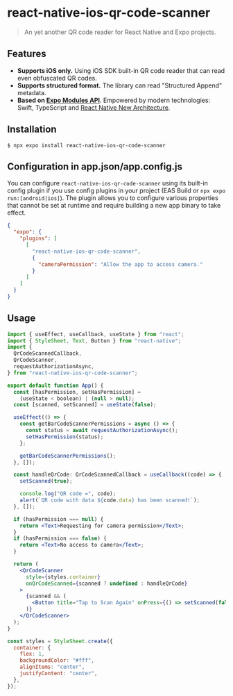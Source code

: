 # react-native-ios-qr-code-scanner

> An yet another QR code reader for React Native and Expo projects.

## Features

- **Supports iOS only.** Using iOS SDK built-in QR code reader that can read even obfuscated QR codes.
- **Supports structured format.** The library can read "Structured Append" metadata.
- **Based on [Expo Modules API](https://docs.expo.dev/modules/overview/)**. Empowered by modern technologies: Swift, TypeScript and [React Native New Architecture](https://reactnative.dev/docs/the-new-architecture/landing-page).

## Installation

```
$ npx expo install react-native-ios-qr-code-scanner
```

## Configuration in app.json/app.config.js

You can configure `react-native-ios-qr-code-scanner` using its built-in config plugin if you use config plugins in your project (EAS Build or `npx expo run:[android|ios]`). The plugin allows you to configure various properties that cannot be set at runtime and require building a new app binary to take effect.

```json
{
  "expo": {
    "plugins": [
      [
        "react-native-ios-qr-code-scanner",
        {
          "cameraPermission": "Allow the app to access camera."
        }
      ]
    ]
  }
}
```

## Usage

```jsx
import { useEffect, useCallback, useState } from "react";
import { StyleSheet, Text, Button } from "react-native";
import {
  QrCodeScannedCallback,
  QrCodeScanner,
  requestAuthorizationAsync,
} from "react-native-ios-qr-code-scanner";

export default function App() {
  const [hasPermission, setHasPermission] =
    (useState < boolean) | (null > null);
  const [scanned, setScanned] = useState(false);

  useEffect(() => {
    const getBarCodeScannerPermissions = async () => {
      const status = await requestAuthorizationAsync();
      setHasPermission(status);
    };

    getBarCodeScannerPermissions();
  }, []);

  const handleQrCode: QrCodeScannedCallback = useCallback((code) => {
    setScanned(true);

    console.log("QR code =", code);
    alert(`QR code with data ${code.data} has been scanned!`);
  }, []);

  if (hasPermission === null) {
    return <Text>Requesting for camera permission</Text>;
  }
  if (hasPermission === false) {
    return <Text>No access to camera</Text>;
  }

  return (
    <QrCodeScanner
      style={styles.container}
      onQrCodeScanned={scanned ? undefined : handleQrCode}
    >
      {scanned && (
        <Button title="Tap to Scan Again" onPress={() => setScanned(false)} />
      )}
    </QrCodeScanner>
  );
}

const styles = StyleSheet.create({
  container: {
    flex: 1,
    backgroundColor: "#fff",
    alignItems: "center",
    justifyContent: "center",
  },
});
```
